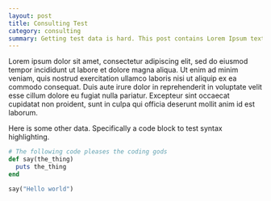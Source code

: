 ```yaml
---
layout: post
title: Consulting Test
category: consulting
summary: Getting test data is hard. This post contains Lorem Ipsum text to make the process a little easier
---
```


Lorem ipsum dolor sit amet, consectetur adipiscing elit, sed do eiusmod tempor incididunt ut labore et dolore magna aliqua. Ut enim ad minim veniam, quis nostrud exercitation ullamco laboris nisi ut aliquip ex ea commodo consequat. Duis aute irure dolor in reprehenderit in voluptate velit esse cillum dolore eu fugiat nulla pariatur. Excepteur sint occaecat cupidatat non proident, sunt in culpa qui officia deserunt mollit anim id est laborum.

Here is some other data. Specifically a code block to test syntax highlighting.

```ruby
# The following code pleases the coding gods
def say(the_thing) 
  puts the_thing
end

say("Hello world")
```
